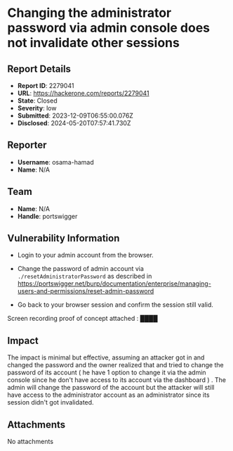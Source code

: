 # Changing the administrator password via admin console does not invalidate other sessions

## Report Details
- **Report ID**: 2279041
- **URL**: https://hackerone.com/reports/2279041
- **State**: Closed
- **Severity**: low
- **Submitted**: 2023-12-09T06:55:00.076Z
- **Disclosed**: 2024-05-20T07:57:41.730Z

## Reporter
- **Username**: osama-hamad
- **Name**: N/A

## Team
- **Name**: N/A
- **Handle**: portswigger

## Vulnerability Information
- Login to your admin account from the browser. 
- Change the password of admin account via ``` ./resetAdministratorPassword``` as described in https://portswigger.net/burp/documentation/enterprise/managing-users-and-permissions/reset-admin-password

- Go back to your browser session and confirm the session still valid. 

Screen recording proof of concept attached : ████

## Impact

The impact is minimal but effective, assuming an attacker got in and changed the password and the owner realized that and tried to change the password of its account ( he have 1 option to change it via the admin console since he don't have access to its account via the dashboard ) . The admin will change the password of the account but the attacker will still have access to the administrator account as an administrator since its session didn't got invalidated.

## Attachments
No attachments
